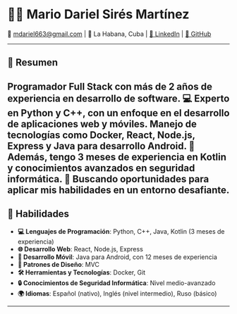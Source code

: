 # 👨‍💻 Mario Dariel Sirés Martínez

📧 mdariel663@gmail.com | 📍 La Habana, Cuba | [💼 LinkedIn](https://cu.linkedin.com/in/mario-dariel-sires-martinez-335b282bb) | [🐙 GitHub](http://github.com/mdariel663)

---

## 🌟 Resumen
Programador Full Stack con más de 2 años de experiencia en desarrollo de software. 💻 Experto en Python y C++, con un enfoque en el desarrollo de aplicaciones web y móviles. Manejo de tecnologías como Docker, React, Node.js, Express y Java para desarrollo Android. 📱 Además, tengo 3 meses de experiencia en Kotlin y conocimientos avanzados en seguridad informática. 🚀 Buscando oportunidades para aplicar mis habilidades en un entorno desafiante.
---
## 💪 Habilidades
- **💻 Lenguajes de Programación**: Python, C++, Java, Kotlin (3 meses de experiencia)
- **🌐 Desarrollo Web**: React, Node.js, Express
- **📱 Desarrollo Móvil**: Java para Android, con 12 meses de experiencia
- **📐 Patrones de Diseño**: MVC
- **🛠️ Herramientas y Tecnologías**: Docker, Git
- **🔒 Conocimientos de Seguridad Informática**: Nivel medio-avanzado
- **🌍 Idiomas**: Español (nativo), Inglés (nivel intermedio), Ruso (básico)
---
